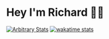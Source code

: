 # Hey I'm Richard 👨🏻

[![Arbitrary Stats](https://github-readme-stats.vercel.app/api/top-langs/?username=rlgerma92&langs_count=10&layout=compact&card_width=445&cache_seconds=1800)](https://github.com/anuraghazra/github-readme-stats)
[![wakatime stats](https://github-readme-stats.vercel.app/api/wakatime?username=rlgerma92&layout=compact&custom_title=Last%20Two%20Weeks&cache_seconds=1800)](https://github.com/anuraghazra/github-readme-stats)

